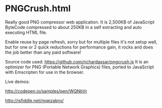 # PNGCrush.html
Really good PNG compressor web application. It is 2,500KB of JavaScript ByteCode compressed to about 250KB in a self extracting and auto executing HTML file.

Enable reuse by page refresh, sorry but for multiple files it's not setup well, but for one or 2 quick reductions for performance gain, it rocks and does the job better than any paid software!

Source code used: https://github.com/richardassar/pngcrush.js
It is an optimizer for PNG (Portable Network Graphics) files, ported to JavaScript with Emscripten for use in the browser.

Live demos:

http://codepen.io/samples/pen/WQNbVr

http://jsfiddle.net/mqezaknv/

